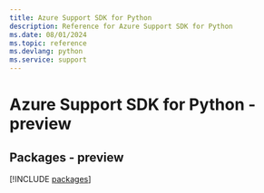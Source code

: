 ```yaml
---
title: Azure Support SDK for Python
description: Reference for Azure Support SDK for Python
ms.date: 08/01/2024
ms.topic: reference
ms.devlang: python
ms.service: support
---
```

# Azure Support SDK for Python - preview
## Packages - preview
[!INCLUDE [packages](support-index.md)]